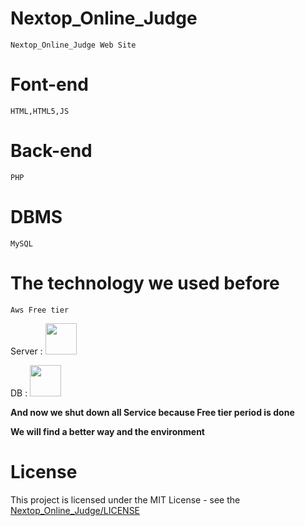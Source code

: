# Nextop_Online_Judge
    Nextop_Online_Judge Web Site
# Font-end
    HTML,HTML5,JS
# Back-end
    PHP
# DBMS
    MySQL
# The technology we used before
    Aws Free tier
Server : <img src="https://user-images.githubusercontent.com/33346331/66413451-5f523c00-ea32-11e9-955d-7b4efddd8bf6.png" width="50" height="50"/>

DB : <img src="https://user-images.githubusercontent.com/33346331/66413452-5f523c00-ea32-11e9-92f4-1bd5656c9010.png" width="50" height="50"/>

<b>And now we shut down all Service because Free tier period is done</b>

<b>We will find a better way and the environment</b>
    
# License
This project is licensed under the MIT License - see the [Nextop_Online_Judge/LICENSE](LICENSE)
